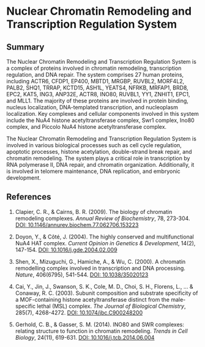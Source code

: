 # Nuclear Chromatin Remodeling and Transcription Regulation System

## Summary

The Nuclear Chromatin Remodeling and Transcription Regulation System is a complex of proteins involved in chromatin remodeling, transcription regulation, and DNA repair. The system comprises 27 human proteins, including ACTR6, CFDP1, EP400, MBTD1, MRGBP, RUVBL2, MORF4L2, PALB2, SHQ1, TRRAP, KCTD15, ASH1L, YEATS4, NFRKB, MRFAP1, BRD8, EPC2, KAT5, ING3, ANP32E, ACTR8, INO80, RUVBL1, YY1, ZNHIT1, EPC1, and MLL1. The majority of these proteins are involved in protein binding, nucleus localization, DNA-templated transcription, and nucleoplasm localization. Key complexes and cellular components involved in this system include the NuA4 histone acetyltransferase complex, Swr1 complex, Ino80 complex, and Piccolo NuA4 histone acetyltransferase complex.

The Nuclear Chromatin Remodeling and Transcription Regulation System is involved in various biological processes such as cell cycle regulation, apoptotic processes, histone acetylation, double-strand break repair, and chromatin remodeling. The system plays a critical role in transcription by RNA polymerase II, DNA repair, and chromatin organization. Additionally, it is involved in telomere maintenance, DNA replication, and embryonic development.

## References

1. Clapier, C. R., & Cairns, B. R. (2009). The biology of chromatin remodeling complexes. *Annual Review of Biochemistry*, 78, 273-304. [DOI: 10.1146/annurev.biochem.77.062706.153223](https://doi.org/10.1146/annurev.biochem.77.062706.153223)

2. Doyon, Y., & Côté, J. (2004). The highly conserved and multifunctional NuA4 HAT complex. *Current Opinion in Genetics & Development*, 14(2), 147-154. [DOI: 10.1016/j.gde.2004.02.009](https://doi.org/10.1016/j.gde.2004.02.009)

3. Shen, X., Mizuguchi, G., Hamiche, A., & Wu, C. (2000). A chromatin remodelling complex involved in transcription and DNA processing. *Nature*, 406(6795), 541-544. [DOI: 10.1038/35020123](https://doi.org/10.1038/35020123)

4. Cai, Y., Jin, J., Swanson, S. K., Cole, M. D., Choi, S. H., Florens, L., ... & Conaway, R. C. (2003). Subunit composition and substrate specificity of a MOF-containing histone acetyltransferase distinct from the male-specific lethal (MSL) complex. *The Journal of Biological Chemistry*, 285(7), 4268-4272. [DOI: 10.1074/jbc.C900248200](https://doi.org/10.1074/jbc.C900248200)

5. Gerhold, C. B., & Gasser, S. M. (2014). INO80 and SWR complexes: relating structure to function in chromatin remodeling. *Trends in Cell Biology*, 24(11), 619-631. [DOI: 10.1016/j.tcb.2014.06.004](https://doi.org/10.1016/j.tcb.2014.06.004)